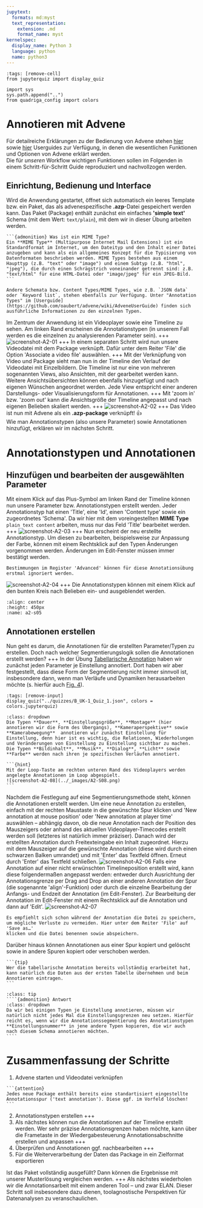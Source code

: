 ```yaml
---
jupytext:
  formats: md:myst
  text_representation:
    extension: .md
    format_name: myst
kernelspec:
  display_name: Python 3
  language: python
  name: python3
---
```

```{code-cell} ipython3
:tags: [remove-cell]
from jupyterquiz import display_quiz

import sys
sys.path.append("..")
from quadriga_config import colors
```

# Annotieren mit Advene 

Für detailreiche Erklärungen zu der Bedienung von Advene stehen [hier](https://github.com/oaubert/advene/wiki/AdveneUserGuide)  sowie [hier](https://www.advene.org/screencasts.html#screencasts) Userguides zur Verfügung, in denen die wesentlichen Funktionen und Optionen von Advene erklärt werden. <br>
Die für *unseren* Workflow wichtigen Funktionen sollen im Folgenden in einem Schritt-für-Schritt Guide reproduziert und nachvollzogen werden.

## Einrichtung, Bedienung und Interface

Wird die Anwendung gestartet, öffnet sich automatisch ein leeres Template bzw. ein Paket, das als advenespezifische **.azp**-Datei gespeichert werden kann. Das Paket (Package) enthält zunächst ein einfaches **'simple text'** Schema (mit dem Wert: `text/plain`), mit dem wir in dieser Übung arbeiten werden. 
````{margin}
```{admonition} Was ist ein MIME Type?
Ein **MIME Type** (Multipurpose Internet Mail Extensions) ist ein Standardformat im Internet, um den Dateityp und den Inhalt einer Datei anzugeben und kann als ein allgemeines Konzept für die Typisierung von Datenformaten beschrieben werden. MIME Types bestehen aus einem Haupttyp (z.B. "text" oder "image") und einem Subtyp (z.B. "html", "jpeg"), die durch einen Schrägstrich voneinander getrennt sind: z.B. "text/html" für eine HTML-Datei oder "image/jpeg" für ein JPEG-Bild.
```
````
```{admonition} Content bzw. MIME Types für Annotationstypen
Andere Schemata bzw. Content Types/MIME Types, wie z.B. `JSON data` oder `Keyword list`, stehen ebenfalls zur Verfügung. Unter "Annotation Types" im [Userguide](https://github.com/oaubert/advene/wiki/AdveneUserGuide) finden sich ausführliche Informationen zu den einzelnen Typen.
```
Im Zentrum der Anwendung ist ein Videoplayer sowie eine Timeline zu sehen. Am linken Rand erscheinen die Annotationstypen (in unserem Fall werden es die einzelnen zu analysierenden Parameter sein). 
+++
![screenshot-A2-01](../_images/A2-S01.png)
+++
In einem separaten Schritt wird nun unsere Videodatei mit dem Package verknüpft. Dafür unter dem Reiter 'File' die Option 'Associate a video file' auswählen. 
+++
Mit der Verknüpfung von Video und Package sieht man nun in der Timeline den Verlauf der Videodatei mit Einzelbildern. Die Timeline ist nur eine von mehreren sogenannten Views, also Ansichten, mit der gearbeitet werden kann. Weitere Ansichtsübersichten können ebenfalls hinzugefügt und nach eigenen Wünschen angeordnet werden. Jede View entspricht einer anderen Darstellungs- oder Visualisierungsform für Annotationen.
+++
Mit 'zoom in' bzw. 'zoom out' kann die Ansichtsgröße der Timeline angepasst und nach eigenen Belieben skaliert werden. 
+++
![screenshot-A2-02](../_images/A2-S02.png)
+++
Das Video ist nun mit Advene als ein **.azp-package** verknüpft! 👍 <br>
Wie man Annotationstypen (also unsere Parameter) sowie Annotationen hinzufügt, erklären wir im nächsten Schritt.

# Annotationstypen und Annotationen
## Hinzufügen und bearbeiten der ausgewählten Parameter

Mit einem Klick auf das Plus-Symbol am linken Rand der Timeline können nun unsere Parameter bzw. Annotationstypen erstellt werden. Jeder Annotationstyp hat einen 'Title', eine 'Id', einen 'Content type' sowie ein zugeordnetes 'Schema'. Da wir hier mit dem voreingestellten **MIME Type** `plain text content` arbeiten, muss nur das Feld 'Title' bearbeitet werden. 
+++
![screenshot-A2-03](../_images/A2-S03.png)
+++
Nun erscheint der neu erstellte Annotationstyp. Um diesen zu bearbeiten, beispielsweise zur Anpassung der Farbe, können mit einem Rechtsklick auf den Typen Änderungen vorgenommen werden. Änderungen im Edit-Fenster müssen immer bestätigt werden.
```{hint}
Bestimmungen im Register 'Advanced' können für diese Annotationsübung erstmal ignoriert werden. 
```
![screenshot-A2-04](../_images/A2-S04.png)
+++
Die Annotationstypen können mit einem Klick auf den bunten Kreis nach Belieben ein- und ausgeblendet werden. 
```{image} ../_images/A2-S05.png
:align: center
:height: 450px
:name: a2-s05
```
## Annotationen erstellen 

Nun geht es darum, die Annotationen für die erstellten Parameter/Typen zu erstellen. Doch nach welcher Segmentierungslogik sollen die Annotationen erstellt werden?
+++
In der Übung [Tabellarische Annotation](Aufgabe_A) haben wir zunächst jeden Parameter je Einstellung annotiert. Dort haben wir aber festgestellt, dass diese Form der Segmentierung nicht immer sinnvoll ist, insbesondere dann, wenn man Verläufe und Dynamiken herausarbeiten möchte (s. hierfür auch [Fig. 4](#verlaufsdynamik)).

```{code-cell} ipython3
:tags: [remove-input]
display_quiz("../quizzes/B_UK-1_Quiz_1.json", colors = colors.jupyterquiz)
```

```{admonition} Antwort
:class: dropdown
Die Typen **Dauer**, **Einstellungsgröße**, **Montage** (hier annotieren wir die Form des Übergangs), **Kameraperspektive** sowie **Kamerabewegung**  annotieren wir zunächst Einstellung für Einstellung, denn hier ist es wichtig, die Relationen, Wiederholungen und Veränderungen von Einstellung zu Einstellung sichtbar zu machen. Die Typen **Bildinhalt**, **Musik**, **Dialog**, **Licht** sowie **Farbe** werden nach ihren je spezifischen Verläufen annotiert. 
```

````{margin}
```{hint} 
Mit der Loop-Taste am rechten unteren Rand des Videoplayers werden angelegte Annotationen im Loop abgespielt.
![screenshot-A2-08](../_images/A2-S08.png)
```
````
Nachdem die Festlegung auf eine Segmentierungsmethode steht, können die Annotationen erstellt werden. Um eine neue Annotation zu erstellen, einfach mit der rechten Maustaste in die gewünschte Spur klicken und 'New annotation at mouse position' oder 'New annotation at player time' auswählen – abhängig davon, ob die neue Annotation nach der Position des Mauszeigers oder anhand des aktuellen Videoplayer-Timecodes erstellt werden soll (letzteres ist natürlich immer präziser). Danach wird der erstellten Annotation durch Freitexteingabe ein Inhalt zugeordnet. Hierzu mit dem Mauszeiger auf die gewünschte Annotation (diese wird durch einen schwarzen Balken umrandet) und mit 'Enter' das Textfeld öffnen. Erneut durch 'Enter' das Textfeld schließen.
![screenshot-A2-06](../_images/A2-S06.png)
Falls eine Annotation auf einer nicht erwünschten Timelineposition erstellt wird, kann diese folgendermaßen angepasst werden: entweder durch Ausrichtung der Annotationsgrenze per Drag and Drop an einer anderen Annotation der Spur (die sogenannte 'align'-Funktion) oder durch die einzelne Bearbeitung der Anfangs- und Endzeit der Annotation (im Edit-Fenster). Zur Bearbeitung der Annotation im Edit-Fenster mit einem Rechtsklick auf die Annotation und dann auf 'Edit'.
![screenshot-A2-07](../_images/A2-S07.png)
```{attention} 
Es empfiehlt sich schon während der Annotation die Datei zu speichern, um mögliche Verluste zu vermeiden. Hier unter dem Reiter 'File' auf 'Save as…'
klicken und die Datei benennen sowie abspeichern. 
```
Darüber hinaus können Annotationen aus einer Spur kopiert und gelöscht sowie in andere Spuren kopiert oder verschoben werden. 

````{margin}
```{tip} 
Wer die tabellarische Annotation bereits vollständig erarbeitet hat, kann natürlich die Daten aus der ersten Tabelle übernehmen und beim Annotieren eintragen. 
```
````

`````{admonition} Wofür kann diese Funktion sinnvoll sein?
:class: tip
````{admonition} Antwort
:class: dropdown
Da wir bei einigen Typen je Einstellung annotieren, müssen wir natürlich nicht jedes Mal die Einstellungsgrenzen neu setzen. Hierfür reicht es, wenn wir die Annotationssegmentierung des Annotationstypen **Einstellungsnummer** in jene andere Typen kopieren, die wir auch nach diesem Schema annotieren möchten. 
````
`````

# Zusammenfassung der Schritte

1. Advene starten und Videodatei verknüpfen
````{margin}
```{attention}
Jedes neue Package enthält bereits eine standartisiert eingestellte Annotationsspur ('text annotation'). Diese ggf. im Vorfeld löschen!
```
````
2. Annotationstypen erstellen 
+++
3. Als nächstes können nun die Annotationen auf der Timeline erstellt werden. Wer sehr präzise Annotationsgrenzen haben möchte, kann über die Frametaste in der Wiedergabesteuerung Annotationsabschnitte erstellen und anpassen
+++
4. Überprüfen und Annotationen ggf. nachbearbeiten
+++
5. Für die Weiterverarbeitung der Daten das Package in ein Zielformat exportieren

Ist das Paket vollständig ausgefüllt? Dann können die Ergebnisse mit unserer Musterlösung vergleichen werden. 
+++
Als nächstes wiederholen wir die Annotationsarbeit mit einem anderen Tool – und zwar ELAN. Dieser Schritt soll insbesondere dazu dienen, toolagnostische Perspektiven für Datenanalysen zu veranschaulichen. 